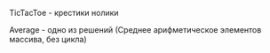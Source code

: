 TicTacToe - крестики нолики
 
Average - одно из решений (Среднее арифметическое элементов массива, без цикла)
